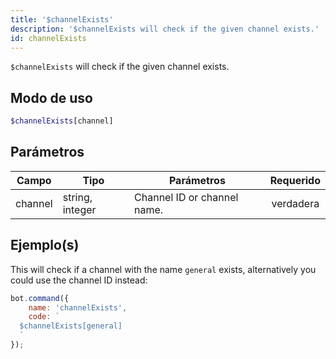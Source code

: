 ```yaml
---
title: '$channelExists'
description: '$channelExists will check if the given channel exists.'
id: channelExists
---
```


`$channelExists` will check if the given channel exists.

## Modo de uso

```php
$channelExists[channel]
```

## Parámetros

| Campo   | Tipo            | Parámetros                  | Requerido |
| ------- | --------------- | --------------------------- |:---------:|
| channel | string, integer | Channel ID or channel name. | verdadera |

## Ejemplo(s)

This will check if a channel with the name `general` exists, alternatively you could use the channel ID instead:

```javascript
bot.command({
    name: 'channelExists',
    code: `
  $channelExists[general]
  `
});
```
